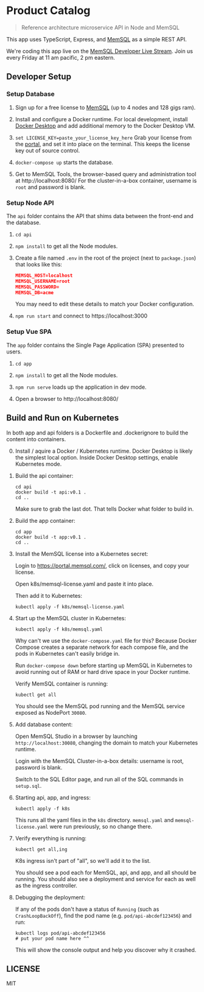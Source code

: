 Product Catalog
===============

> Reference architecture microservice API in Node and MemSQL

This app uses TypeScript, Express, and [MemSQL](https://www.memsql.com/download) as a simple REST API.

We're coding this app live on the [MemSQL Developer Live Stream](https://www.crowdcast.io/e/memsql-developer-livestream). Join us every Friday at 11 am pacific, 2 pm eastern.


Developer Setup
---------------

### Setup Database

1. Sign up for a free license to [MemSQL](https://www.memsql.com/download) (up to 4 nodes and 128 gigs ram).

2. Install and configure a Docker runtime.  For local development, install [Docker Desktop](https://www.memsql.com/blog/spin-up-a-memsql-cluster-on-docker-desktop-in-10-minutes/) and add additional memory to the Docker Desktop VM.

3. `set LICENSE_KEY=paste_your_license_key_here` Grab your license from the [portal](https://portal.memsql.com/), and set it into place on the terminal. This keeps the license key out of source control.

4. `docker-compose up` starts the database.

5. Get to MemSQL Tools, the browser-based query and administration tool at http://localhost:8080/  For the cluster-in-a-box container, username is `root` and password is blank. 


### Setup Node API

The `api` folder contains the API that shims data between the front-end and the database.

1. `cd api`

2. `npm install` to get all the Node modules.

3. Create a file named `.env` in the root of the project (next to `package.json`) that looks like this:

   ```json
   MEMSQL_HOST=localhost
   MEMSQL_USERNAME=root
   MEMSQL_PASSWORD=
   MEMSQL_DB=acme
   ```

   You may need to edit these details to match your Docker configuration.

4. `npm run start` and connect to https://localhost:3000


### Setup Vue SPA

The `app` folder contains the Single Page Application (SPA) presented to users.

1. `cd app`

2. `npm install` to get all the Node modules.

3. `npm run serve` loads up the application in dev mode.

4. Open a browser to http://localhost:8080/


Build and Run on Kubernetes
---------------------------

In both app and api folders is a Dockerfile and .dockerignore to build the content into containers.

0. Install / aquire a Docker / Kubernetes runtime. Docker Desktop is likely the simplest local option. Inside Docker Desktop settings, enable Kubernetes mode.

1. Build the api container:

   ```
   cd api
   docker build -t api:v0.1 .
   cd ..
   ```

   Make sure to grab the last dot. That tells Docker what folder to build in.

2. Build the app container:

   ```
   cd app
   docker build -t app:v0.1 .
   cd ..
   ```

3. Install the MemSQL license into a Kubernetes secret:

   Login to https://portal.memsql.com/, click on licenses, and copy your license.

   Open k8s/memsql-license.yaml and paste it into place.

   Then add it to Kubernetes:

   ```
   kubectl apply -f k8s/memsql-license.yaml
   ```

4. Start up the MemSQL cluster in Kubernetes:

   ```
   kubectl apply -f k8s/memsql.yaml
   ```

   Why can't we use the `docker-compose.yaml` file for this? Because Docker Compose creates a separate network for each compose file, and the pods in Kubernetes can't easily bridge in.
   
   Run `docker-compose down` before starting up MemSQL in Kubernetes to avoid running out of RAM or hard drive space in your Docker runtime.

   Verify MemSQL container is running:

   ```
   kubectl get all
   ```

   You should see the MemSQL pod running and the MemSQL service exposed as NodePort `30080`.

5. Add database content:

   Open MemSQL Studio in a browser by launching `http://localhost:30080`, changing the domain to match your Kubernetes runtime.

   Login with the MemSQL Cluster-in-a-box details: username is root, password is blank.

   Switch to the SQL Editor page, and run all of the SQL commands in `setup.sql`.

6. Starting api, app, and ingress:

   ```
   kubectl apply -f k8s
   ```

   This runs all the yaml files in the `k8s` directory. `memsql.yaml` and `memsql-license.yaml` were run previously, so no change there.

7. Verify everything is running:

   ```
   kubectl get all,ing
   ```

   K8s ingress isn't part of "all", so we'll add it to the list.

   You should see a pod each for MemSQL, api, and app, and all should be running. You should also see a deployment and service for each as well as the ingress controller.

8. Debugging the deployment:

   If any of the pods don't have a status of `Running` (such as `CrashLoopBackOff`), find the pod name (e.g. `pod/api-abcdef123456`) and run:

   ```
   kubectl logs pod/api-abcdef123456
   # put your pod name here ^^
   ```

   This will show the console output and help you discover why it crashed.


LICENSE
-------

MIT
